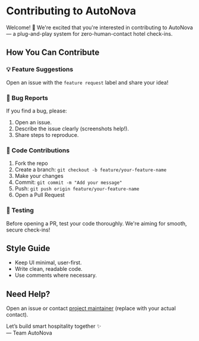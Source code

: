 # Contributing to AutoNova

Welcome! 🚀 We're excited that you're interested in contributing to AutoNova — a plug-and-play system for zero-human-contact hotel check-ins.

## How You Can Contribute

### 💡 Feature Suggestions
Open an issue with the `feature request` label and share your idea!

### 🐞 Bug Reports
If you find a bug, please:
1. Open an issue.
2. Describe the issue clearly (screenshots help!).
3. Share steps to reproduce.

### 🔧 Code Contributions
1. Fork the repo
2. Create a branch: `git checkout -b feature/your-feature-name`
3. Make your changes
4. Commit: `git commit -m "Add your message"`
5. Push: `git push origin feature/your-feature-name`
6. Open a Pull Request

### 🧪 Testing
Before opening a PR, test your code thoroughly. We're aiming for smooth, secure check-ins!

## Style Guide
- Keep UI minimal, user-first.
- Write clean, readable code.
- Use comments where necessary.

## Need Help?
Open an issue or contact [project maintainer](mailto:your-email@example.com) (replace with your actual contact).

Let’s build smart hospitality together ✨  
— Team AutoNova
